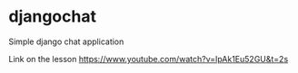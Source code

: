 # djangochat
Simple django chat application 

Link on the lesson https://www.youtube.com/watch?v=IpAk1Eu52GU&t=2s
